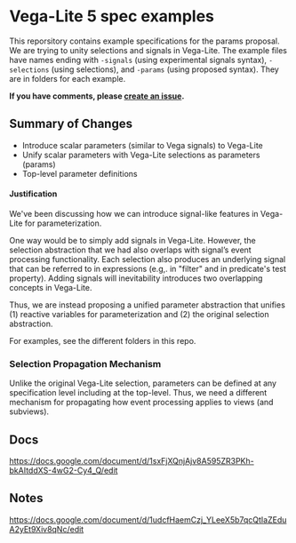 # Vega-Lite 5 spec examples

This reporsitory contains example specifications for the params proposal. We are trying to unity selections and signals in Vega-Lite. The example files have names ending with `-signals` (using experimental signals syntax), `-selections` (using selections), and `-params` (using proposed syntax). They are in folders for each example.

**If you have comments, please [create an issue](https://github.com/vega/vega-lite-params-proposal/issues/new).**

## Summary of Changes

* Introduce scalar parameters (similar to Vega signals) to Vega-Lite
* Unify scalar parameters with Vega-Lite selections as parameters (params)
* Top-level parameter definitions

#### Justification

We've been discussing how we can introduce signal-like features in Vega-Lite for parameterization.  

One way would be to simply add signals in Vega-Lite. However, the selection abstraction that we had also overlaps with signal’s event processing functionality. Each selection also produces an underlying signal that can be referred to in expressions (e.g,. in "filter" and in predicate's test property). Adding signals will inevitability introduces two overlapping concepts in Vega-Lite.

Thus, we are instead proposing a unified parameter abstraction that unifies (1) reactive variables for parameterization and (2) the original selection abstraction. 

For examples, see the different folders in this repo. 

### Selection Propagation Mechanism

Unlike the original Vega-Lite selection, parameters can be defined at any specification level including at the top-level. Thus, we need a different mechanism for propagating how event processing applies to views (and subviews).

## Docs

https://docs.google.com/document/d/1sxFjXQnjAjv8A595ZR3PKh-bkAItddXS-4wG2-Cy4_Q/edit

## Notes

https://docs.google.com/document/d/1udcfHaemCzj_YLeeX5b7qcQtIaZEduA2yEt9Xiv8qNc/edit
